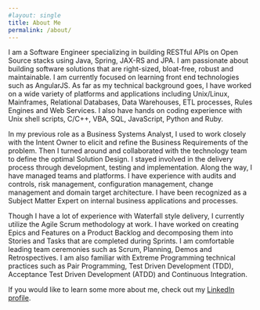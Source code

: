 ```yaml
---
#layout: single
title: About Me
permalink: /about/
---
```


I am a Software Engineer specializing in building RESTful APIs on Open Source stacks using Java, Spring, JAX-RS and JPA. I am passionate about building software solutions that are right-sized, bloat-free, robust and maintainable. I am currently focused on learning front end technologies such as AngularJS. As far as my technical background goes, I have worked on a wide variety of platforms and applications including Unix/Linux, Mainframes, Relational Databases, Data Warehouses, ETL processes, Rules Engines and Web Services. I also have hands on coding experience with Unix shell scripts, C/C++, VBA, SQL, JavaScript, Python and Ruby.

In my previous role as a Business Systems Analyst, I used to work closely with the Intent Owner to elicit and refine the Business Requirements of the problem. Then I turned around and collaborated with the technology team to define the optimal Solution Design. I stayed involved in the delivery process through development, testing and implementation. Along the way, I have managed teams and platforms. I have experience with audits and controls, risk management, configuration management, change management and domain target architecture. I have been recognized as a Subject Matter Expert on internal business applications and processes.

Though I have a lot of experience with Waterfall style delivery, I currently utilize the Agile Scrum methodology at work. I have worked on creating Epics and Features on a Product Backlog and decomposing them into Stories and Tasks that are completed during Sprints. I am comfortable leading team ceremonies such as Scrum, Planning, Demos and Retrospectives. I am also familiar with Extreme Programming technical practices such as Pair Programming, Test Driven Development (TDD), Acceptance Test Driven Development (ATDD) and Continuous Integration.

If you would like to learn some more about me, check out my [LinkedIn profile](https://www.linkedin.com/in/sujithpaul).
